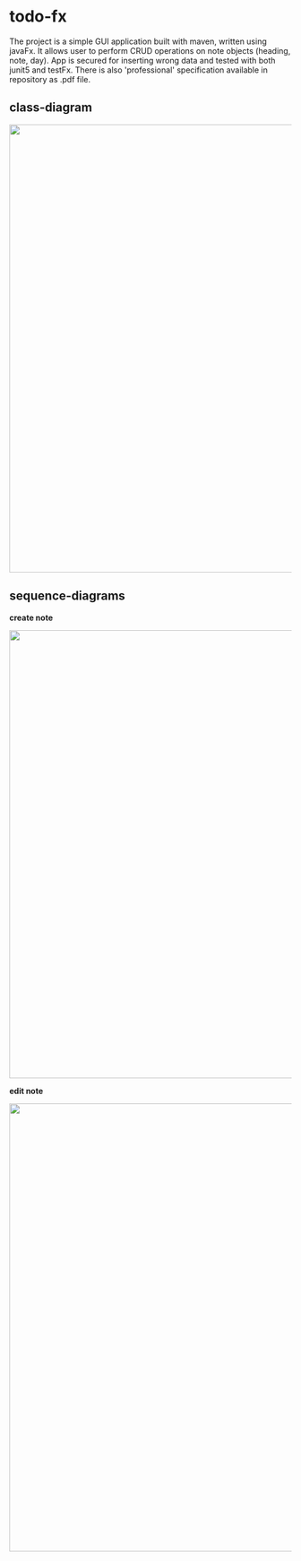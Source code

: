 # todo-fx
The project is a simple GUI application built with maven, written using javaFx.
It allows user to perform CRUD operations on note objects (heading, note, day).
App is secured for inserting wrong data and tested with both junit5 and testFx.
There is also 'professional' specification available in repository as .pdf file.

## class-diagram
<img src="https://user-images.githubusercontent.com/64193740/105175338-0ffb2680-5b24-11eb-843f-4e03726f4d6c.png" width="800">

## sequence-diagrams

**create note**

<img src="https://user-images.githubusercontent.com/64193740/105169659-1f767180-5b1c-11eb-8ec2-56900df8a5cd.png" width="800">

**edit note**

<img src="https://user-images.githubusercontent.com/64193740/105169662-20a79e80-5b1c-11eb-9325-4f618ee01100.png" width="800">
